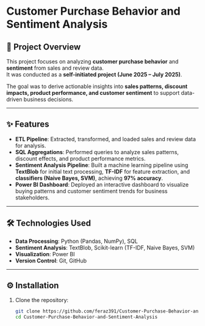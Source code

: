 # Customer Purchase Behavior and Sentiment Analysis

## 📌 Project Overview  
This project focuses on analyzing **customer purchase behavior** and **sentiment** from sales and review data.  
It was conducted as a **self-initiated project (June 2025 – July 2025)**.  

The goal was to derive actionable insights into **sales patterns, discount impacts, product performance, and customer sentiment** to support data-driven business decisions.

---

## ✨ Features  
- **ETL Pipeline**: Extracted, transformed, and loaded sales and review data for analysis.  
- **SQL Aggregations**: Performed queries to analyze sales patterns, discount effects, and product performance metrics.  
- **Sentiment Analysis Pipeline**: Built a machine learning pipeline using **TextBlob** for initial text processing, **TF-IDF** for feature extraction, and **classifiers (Naive Bayes, SVM)**, achieving **97% accuracy**.  
- **Power BI Dashboard**: Deployed an interactive dashboard to visualize buying patterns and customer sentiment trends for business stakeholders.  

---

## 🛠 Technologies Used  
- **Data Processing**: Python (Pandas, NumPy), SQL  
- **Sentiment Analysis**: TextBlob, Scikit-learn (TF-IDF, Naive Bayes, SVM)  
- **Visualization**: Power BI  
- **Version Control**: Git, GitHub  

---

## ⚙️ Installation  
1. Clone the repository:  
   ```bash
   git clone https://github.com/feraz391/Customer-Purchase-Behavior-and-Sentiment-Analysis.git
   cd Customer-Purchase-Behavior-and-Sentiment-Analysis

